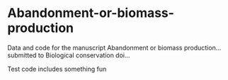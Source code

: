 # Abandonment-or-biomass-production
Data and code for the manuscript Abandonment or biomass production... submitted to Biological conservation doi...

Test code includes something fun
